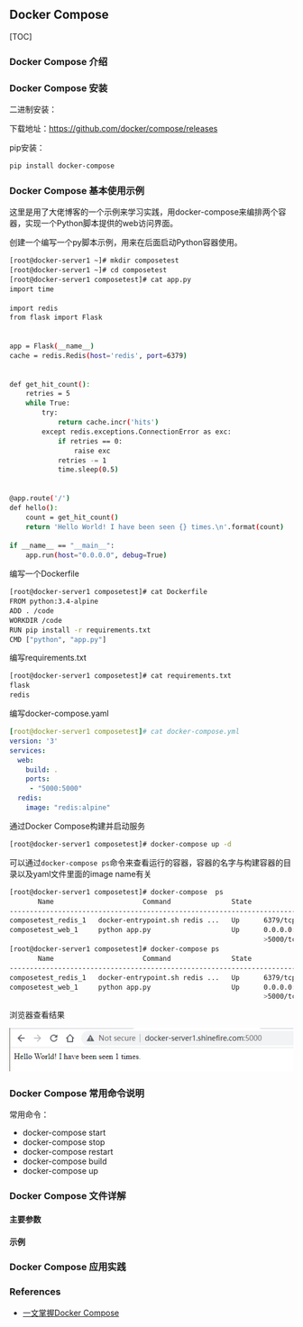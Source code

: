 ## Docker Compose



[TOC]

### Docker Compose 介绍





### Docker Compose 安装

二进制安装：

下载地址：https://github.com/docker/compose/releases

pip安装：

```bash
pip install docker-compose
```



### Docker Compose 基本使用示例

这里是用了大佬博客的一个示例来学习实践，用docker-compose来编排两个容器，实现一个Python脚本提供的web访问界面。



创建一个编写一个py脚本示例，用来在后面启动Python容器使用。

```bash
[root@docker-server1 ~]# mkdir composetest
[root@docker-server1 ~]# cd composetest
[root@docker-server1 composetest]# cat app.py
import time

import redis
from flask import Flask


app = Flask(__name__)
cache = redis.Redis(host='redis', port=6379)


def get_hit_count():
    retries = 5
    while True:
        try:
            return cache.incr('hits')
        except redis.exceptions.ConnectionError as exc:
            if retries == 0:
                raise exc
            retries -= 1
            time.sleep(0.5)


@app.route('/')
def hello():
    count = get_hit_count()
    return 'Hello World! I have been seen {} times.\n'.format(count)

if __name__ == "__main__":
    app.run(host="0.0.0.0", debug=True)
```



编写一个Dockerfile

```bash
[root@docker-server1 composetest]# cat Dockerfile
FROM python:3.4-alpine
ADD . /code
WORKDIR /code
RUN pip install -r requirements.txt
CMD ["python", "app.py"]
```



编写requirements.txt

```bash
[root@docker-server1 composetest]# cat requirements.txt
flask
redis
```



编写docker-compose.yaml

```YAML
[root@docker-server1 composetest]# cat docker-compose.yml
version: '3'
services:
  web:
    build: .
    ports:
     - "5000:5000"
  redis:
    image: "redis:alpine"
```



通过Docker Compose构建并启动服务

```bash
[root@docker-server1 composetest]# docker-compose up -d
```



可以通过`docker-compose ps`命令来查看运行的容器，容器的名字与构建容器的目录以及yaml文件里面的image name有关

```bash
[root@docker-server1 composetest]# docker-compose  ps
       Name                      Command               State                Ports
----------------------------------------------------------------------------------------------
composetest_redis_1   docker-entrypoint.sh redis ...   Up      6379/tcp
composetest_web_1     python app.py                    Up      0.0.0.0:5000->5000/tcp,:::5000-
                                                               >5000/tcp
[root@docker-server1 composetest]# docker-compose ps
       Name                      Command               State                Ports
----------------------------------------------------------------------------------------------
composetest_redis_1   docker-entrypoint.sh redis ...   Up      6379/tcp
composetest_web_1     python app.py                    Up      0.0.0.0:5000->5000/tcp,:::5000-
                                                               >5000/tcp
```



浏览器查看结果

![image-20210820111959406](pictures/image-20210820111959406.png)



### Docker Compose 常用命令说明

常用命令：

- docker-compose start
- docker-compose stop
- docker-compose restart
- docker-compose build
- docker-compose up



### Docker Compose 文件详解

#### 主要参数



#### 示例









### Docker Compose 应用实践 





### References

- [一文掌握Docker Compose](https://www.cnblogs.com/breezey/p/9426085.html#docker-compose%E4%BB%8B%E7%BB%8D)